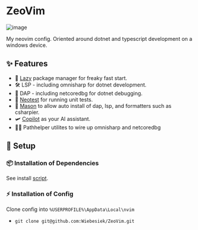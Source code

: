 # ZeoVim
![image](https://github.com/Wiebesiek/ZeoVim/assets/44254336/8f2a5d73-b5d9-4d79-a8df-ddcdbbe1bd62)

My neovim config. Oriented around dotnet and typescript development on a windows device.

## ✨ Features
- 🚀 [Lazy](https://github.com/folke/lazy.nvim) package manager for freaky fast start.
- 🛠️ LSP - including omnisharp for dotnet development.
- 🔬 DAP - including netcoredbg for dotnet debugging.
- 🧪 [Neotest](https://github.com/nvim-neotest/neotest) for running unit tests.
- 🧱 [Mason](https://github.com/williamboman/mason.nvim) to allow auto install of dap, lsp, and formatters such as csharpier.
- 🛩️ [Copilot](https://github.com/github/copilot.vim) as your AI assistant.
- 👨‍🔬 Pathhelper utilites to wire up omnisharp and netcoredbg
## 🔧 Setup

### 📦 **Installation of Dependencies**
See install [script](https://github.com/Wiebesiek/ZeoVim/blob/main/install-dep.ps1).
### ⚡️ **Installation of Config**

Clone config into `%USERPROFILE%\AppData\Local\nvim`

- `git clone git@github.com:Wiebesiek/ZeoVim.git`
